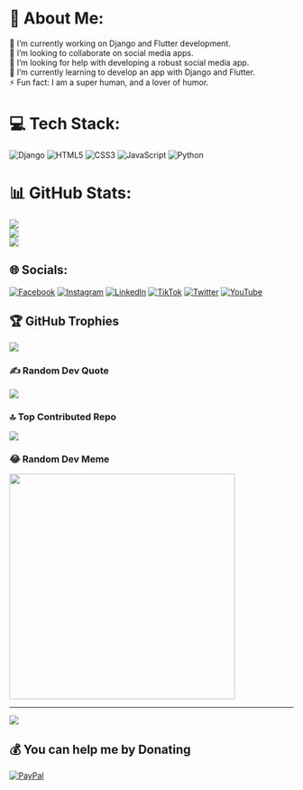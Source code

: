 # 💫 About Me:
🔭 I’m currently working on Django and Flutter development.<br>👯 I’m looking to collaborate on social media apps.<br>🤝 I’m looking for help with developing a robust social media app.<br>🌱 I’m currently learning to develop an app with Django and Flutter.<br>⚡ Fun fact: I am a super human, and a lover of humor.


# 💻 Tech Stack:
![Django](https://img.shields.io/badge/django-%23092E20.svg?style=for-the-badge&logo=django&logoColor=white) ![HTML5](https://img.shields.io/badge/html5-%23E34F26.svg?style=for-the-badge&logo=html5&logoColor=white) ![CSS3](https://img.shields.io/badge/css3-%231572B6.svg?style=for-the-badge&logo=css3&logoColor=white) ![JavaScript](https://img.shields.io/badge/javascript-%23323330.svg?style=for-the-badge&logo=javascript&logoColor=%23F7DF1E) ![Python](https://img.shields.io/badge/python-3670A0?style=for-the-badge&logo=python&logoColor=ffdd54)

# 📊 GitHub Stats:
![](https://github-readme-stats.vercel.app/api?username=DenzelGitonga007&theme=algolia&hide_border=false&include_all_commits=false&count_private=false)<br/>
![](https://github-readme-streak-stats.herokuapp.com/?user=DenzelGitonga007&theme=algolia&hide_border=false)<br/>
![](https://github-readme-stats.vercel.app/api/top-langs/?username=DenzelGitonga007&theme=algolia&hide_border=false&include_all_commits=false&count_private=false&layout=compact)

## 🌐 Socials:
[![Facebook](https://img.shields.io/badge/Facebook-%231877F2.svg?logo=Facebook&logoColor=white)](https://facebook.com/DenzeLGitonga) [![Instagram](https://img.shields.io/badge/Instagram-%23E4405F.svg?logo=Instagram&logoColor=white)](https://instagram.com/DenzelGitonga) [![LinkedIn](https://img.shields.io/badge/LinkedIn-%230077B5.svg?logo=linkedin&logoColor=white)](https://linkedin.com/in/DenzelGitonga) [![TikTok](https://img.shields.io/badge/TikTok-%23000000.svg?logo=TikTok&logoColor=white)](https://tiktok.com/@DenzelGitonga) [![Twitter](https://img.shields.io/badge/Twitter-%231DA1F2.svg?logo=Twitter&logoColor=white)](https://twitter.com/GitongaDenzel) [![YouTube](https://img.shields.io/badge/YouTube-%23FF0000.svg?logo=YouTube&logoColor=white)](https://youtube.com/@techwithdenzel) 

## 🏆 GitHub Trophies
![](https://github-profile-trophy.vercel.app/?username=DenzelGitonga007&theme=algolia&no-frame=true&no-bg=false&margin-w=4)

### ✍️ Random Dev Quote
![](https://quotes-github-readme.vercel.app/api?type=horizontal&theme=radical)

### 🔝 Top Contributed Repo
![](https://github-contributor-stats.vercel.app/api?username=DenzelGitonga007&limit=5&theme=algolia&combine_all_yearly_contributions=true)

### 😂 Random Dev Meme
<img src='https://randommeme-five.vercel.app/' style="height: 400px;"/>

---
[![](https://visitcount.itsvg.in/api?id=DenzelGitonga007&icon=0&color=0)](https://visitcount.itsvg.in)

  ## 💰 You can help me by Donating
  [![PayPal](https://img.shields.io/badge/PayPal-00457C?style=for-the-badge&logo=paypal&logoColor=white)](https://paypal.me/gitongadenzel@gmail.com) 

  
<!-- Proudly created with GPRM ( https://gprm.itsvg.in ) -->

